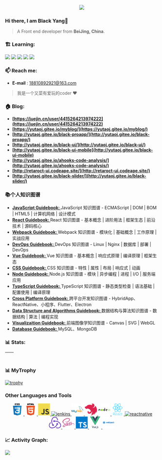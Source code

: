<p align="center"><img src="https://p9-juejin.byteimg.com/tos-cn-i-k3u1fbpfcp/5e0425315c4649e09e7713ea18741278~tplv-k3u1fbpfcp-no-mark:240:240:240:160.awebp?" /></p>

### Hi there, I am Black Yang👋

> A Front end developer from **BeiJing, China**.

### 🏗️ Learning:

<code><img src="https://img.shields.io/badge/typescript-%23007ACC.svg?style=for-the-badge&logo=typescript&logoColor=white"/></code>
<code><img src="https://img.shields.io/badge/react-%2320232a.svg?style=for-the-badge&logo=react&logoColor=%2361DAFB"/></code>
<code><img src="https://img.shields.io/badge/node.js-6DA55F?style=for-the-badge&logo=node.js&logoColor=white"/></code>
<code><img src="https://img.shields.io/badge/nestjs-%23E0234E.svg?style=for-the-badge&logo=nestjs&logoColor=white"/></code>
<code><img src="https://img.shields.io/badge/vuejs-%2335495e.svg?style=for-the-badge&logo=vuedotjs&logoColor=%234FC08D"/></code>

### 📫 Reach me:

- **E-mail** : 18810892921@163.com

> 我是一个又菜有爱玩的coder ❤️

### 🏠 Blog:

- **[https://juejin.cn/user/4415264213974222](https://juejin.cn/user/4415264213974222)**
- **[https://yutaoj.gitee.io/myblog/](https://yutaoj.gitee.io/myblog/)**
- **[http://yutaoj.gitee.io/black-proapp/](http://yutaoj.gitee.io/black-proapp/)**
- **[http://yutaoj.gitee.io/black-ui/](http://yutaoj.gitee.io/black-ui/)**
- **[http://yutaoj.gitee.io/black-ui-mobile](http://yutaoj.gitee.io/black-ui-mobile)**
- **[http://yutaoj.gitee.io/ahooks-code-analysis/](http://yutaoj.gitee.io/ahooks-code-analysis/)**
- **[http://retaroct-ui.codeape.site/](http://retaroct-ui.codeape.site/)**
- **[http://yutaoj.gitee.io/black-slider/](http://yutaoj.gitee.io/black-slider/)**

### 📚个人知识图谱

- **[JavaScript Guidebook: ](http://yutaoj.gitee.io/black-javascript-guidebook/)** JavaScript 知识图谱 - ECMAScript | DOM | BOM | HTML5 | 计算机网络 | 设计模式
- **[React Guidebook: ](http://yutaoj.gitee.io/black-react-guidebook/)** React 知识图谱 - 基本概念 | 进阶用法 | 框架生态 | 前沿技术 | 源码核心
- **[Webpack Guidebook: ](http://yutaoj.gitee.io/black-webpack-guidebook/)** Webpack 知识图谱 - 模块化 | 基础概念 | 工作原理 | 实战应用
- **[DevOps Guidebook: ](http://yutaoj.gitee.io/black-devops-guidebook/)** DevOps 知识图谱 - Linux | Nginx | 数据库 | 部署 | DevOps
- **[Vue Guidebook: ](http://yutaoj.gitee.io/black-vue-guidebook/)** Vue 知识图谱 - 基本概念 | 响应式原理 | 编译原理 | 框架生态
- **[CSS Guidebook: ](http://yutaoj.gitee.io/black-css-guidebook/)** CSS 知识图谱 - 特性 | 属性 | 布局 | 响应式 | 动画
- **[Node Guidebook: ](http://yutaoj.gitee.io/black-node-guidebook/)** Node.js 知识图谱 - 模块 | 异步编程 | 进程 | I/O | 服务端应用
- **[TypeScript Guidebook: ](http://yutaoj.gitee.io/black-typescript-guidebook/)** TypeScript 知识图谱 - 静态类型检查 | 语法基础 | 配置使用 | 编译原理
- **[Cross Platform Guidebook: ](http://yutaoj.gitee.io/black-cross-platform-guidebook/)** 跨平台开发知识图谱 - HybridApp、ReactNative、小程序、Flutter、Electron
- **[Data Structure and Algorithms Guidebook: ](http://yutaoj.gitee.io/black-data-structure-and-algorithms-guidebook/)** 数据结构与算法知识图谱 - 数据结构 | 算法 | 编程实现
- **[Visualizaition Guidebook: ](http://yutaoj.gitee.io/black-visualization-guidebook/)** 前端图像学知识图谱 - Canvas | SVG | WebGL
- **[Database Guidebook: ](http://yutaoj.gitee.io/black-database-guidebook/)** MySQL、MongoDB

### 📊 Stats:

| <img align="center" src="https://github-readme-stats.vercel.app/api?username=yyt520&show_icons=true&theme=buefy&hide_border=true" alt="" /> | <img align="center" src="https://github-readme-stats.vercel.app/api/top-langs/?username=yyt520&layout=compact&theme=buefy&hide_border=true" alt="" /> |
| ----------------------------------------------------------------------------------------------------------------------------------------------- | --------------------------------------------------------------------------------------------------------------------------------------------------------- |

### 📊 MyTrophy
[![trophy](https://github-profile-trophy.vercel.app/?username=ryo-ma)](https://github.com/ryo-ma/github-profile-trophy)

### Other Languages and Tools

<p align="center"> <a href="https://www.w3schools.com/css/" target="_blank" rel="noreferrer"> <img src="https://raw.githubusercontent.com/devicons/devicon/master/icons/css3/css3-original-wordmark.svg" alt="css3" width="40" height="40"/> </a> <a href="https://www.w3.org/html/" target="_blank" rel="noreferrer"> <img src="https://raw.githubusercontent.com/devicons/devicon/master/icons/html5/html5-original-wordmark.svg" alt="html5" width="40" height="40"/> </a> <a href="https://developer.mozilla.org/en-US/docs/Web/JavaScript" target="_blank" rel="noreferrer"> <img src="https://raw.githubusercontent.com/devicons/devicon/master/icons/javascript/javascript-original.svg" alt="javascript" width="40" height="40"/> </a> <a href="https://www.jenkins.io" target="_blank" rel="noreferrer"> <img src="https://www.vectorlogo.zone/logos/jenkins/jenkins-icon.svg" alt="jenkins" width="40" height="40"/> </a> <a href="https://www.mysql.com/" target="_blank" rel="noreferrer"> <img src="https://raw.githubusercontent.com/devicons/devicon/master/icons/mysql/mysql-original-wordmark.svg" alt="mysql" width="40" height="40"/> </a> <a href="https://nestjs.com/" target="_blank" rel="noreferrer"> <img src="https://raw.githubusercontent.com/devicons/devicon/master/icons/nestjs/nestjs-plain.svg" alt="nestjs" width="40" height="40"/> </a> <a href="https://nodejs.org" target="_blank" rel="noreferrer"> <img src="https://raw.githubusercontent.com/devicons/devicon/master/icons/nodejs/nodejs-original-wordmark.svg" alt="nodejs" width="40" height="40"/> </a> <a href="https://reactjs.org/" target="_blank" rel="noreferrer"> <img src="https://raw.githubusercontent.com/devicons/devicon/master/icons/react/react-original-wordmark.svg" alt="react" width="40" height="40"/> </a> <a href="https://reactnative.dev/" target="_blank" rel="noreferrer"> <img src="https://reactnative.dev/img/header_logo.svg" alt="reactnative" width="40" height="40"/> </a> <a href="https://redux.js.org" target="_blank" rel="noreferrer"> <img src="https://raw.githubusercontent.com/devicons/devicon/master/icons/redux/redux-original.svg" alt="redux" width="40" height="40"/> </a> <a href="https://sass-lang.com" target="_blank" rel="noreferrer"> <img src="https://raw.githubusercontent.com/devicons/devicon/master/icons/sass/sass-original.svg" alt="sass" width="40" height="40"/> </a> <a href="https://www.typescriptlang.org/" target="_blank" rel="noreferrer"> <img src="https://raw.githubusercontent.com/devicons/devicon/master/icons/typescript/typescript-original.svg" alt="typescript" width="40" height="40"/> </a> <a href="https://vuejs.org/" target="_blank" rel="noreferrer"> <img src="https://raw.githubusercontent.com/devicons/devicon/master/icons/vuejs/vuejs-original-wordmark.svg" alt="vuejs" width="40" height="40"/> </a> <a href="https://webpack.js.org" target="_blank" rel="noreferrer"> <img src="https://raw.githubusercontent.com/devicons/devicon/d00d0969292a6569d45b06d3f350f463a0107b0d/icons/webpack/webpack-original-wordmark.svg" alt="webpack" width="40" height="40"/> </a> </p>


### 📈 Activity Graph:

![](https://activity-graph.herokuapp.com/graph?username=yyt520&theme=react-dark)
